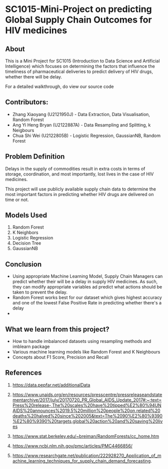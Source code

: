 # SC1015-Mini-Project on predicting Global Supply Chain Outcomes for HIV medicines

## About
This is a Mini Project for SC1015 (Introduction to Data Science and Artificial Intelligence)
which focuses on determining the factors that influence the timeliness of pharmaceutical deliveries to predict delivery of HIV drugs, whether there will be delay.

For a detailed walkthrough, do view our source code

## Contributors: 
- Zhang Xiaoyang (U2121950J) - Data Extraction, Data Visualisation, Random Forest
- Ang Yi Heng Bryan (U2122887A) - Data Resampling and Splitting, k Neigbours
- Chua Shi Wei (U2122805B) - Logistic Regression, GaussianNB, Random Forest

## Problem Definition
Delays in the supply of commodities result in extra costs in terms of storage, coordination, and most importantly, lost lives in the case of HIV medicines. 
       
This project will use publicly available supply chain data to determine the most important factors in predicting whether HIV drugs are delivered on time or not. 

## Models Used
1. Random Forest
2. K Neighbors
3. Logistic Regression
4. Decision Tree
5. GaussianNB

## Conclusion
- Using appropriate Machine Learning Model, Supply Chain Managers can predict whether their will be a delay in supply HIV medicines. As such, they can modify appropriate variables ad predict what actions should be taken to prevent the delay.
- Random Forest works best for our dataset which gives highest accuracy and one of the lowest False Positive Rate in predicting whether there's a delay
- 


## What we learn from this project?
- How to handle imbalanced datasets using resampling methods and imblearn package
- Various machine learning models like Random Forest and K Neighbours
- Concepts about F1 Score, Precision and Recall

## References
1.  https://data.pepfar.net/additionalData

2. https://www.unaids.org/en/resources/presscentre/pressreleaseandstatementarchive/2017/july/20170720_PR_Global_AIDS_Update_2017#:~:text=Press%20release-,The%20scales%20have%20tipped%E2%80%94UNAIDS%20announces%2019.5%20million%20people%20on,related%20deaths%20halved%20since%202005&text=The%2090%E2%80%9390%E2%80%9390%20targets,global%20action%20and%20saving%20lives 

3. https://www.stat.berkeley.edu/~breiman/RandomForests/cc_home.htm

4. https://www.ncbi.nlm.nih.gov/pmc/articles/PMC4466856/

5. https://www.researchgate.net/publication/222928270_Application_of_machine_learning_techniques_for_supply_chain_demand_forecasting. 



